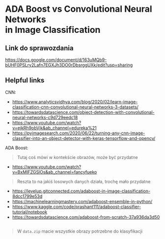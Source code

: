 # ADA Boost vs Convolutional Neural Networks <br> in Image Classification

## Link do sprawozdania
https://docs.google.com/document/d/163uMQb9-bUHF0PSLry2Lafn7EGXJh3DO0rDbsrggUXk/edit?usp=sharing

## Helpful links
CNN: 
- https://www.analyticsvidhya.com/blog/2020/02/learn-image-classification-cnn-convolutional-neural-networks-3-datasets/
- https://towardsdatascience.com/object-detection-with-convolutional-neural-networks-c9d729eedc18
- https://www.youtube.com/watch?v=ejkRh9obVjk&ab_channel=edureka%21
- https://pyimagesearch.com/2020/06/22/turning-any-cnn-image-classifier-into-an-object-detector-with-keras-tensorflow-and-opencv/


ADA Boost:
> Tutaj coś mówi w kontekście obrazów, może być przydatne
- https://www.youtube.com/watch?v=BxMIFZGSlOs&ab_channel=fancyfueko

> Reszta to na jakiś losowych danych działa, trochę mało przydatne
- https://levelup.gitconnected.com/adaboost-in-image-classification-8dcc1799e53d
- https://machinelearningmastery.com/adaboost-ensemble-in-python/
- https://www.kaggle.com/code/prashant111/adaboost-classifier-tutorial/notebook
- https://towardsdatascience.com/adaboost-from-scratch-37a936da3d50

##
> W `data.zip` macie wszystkie obrazy potrzebne do klasyfikacji
